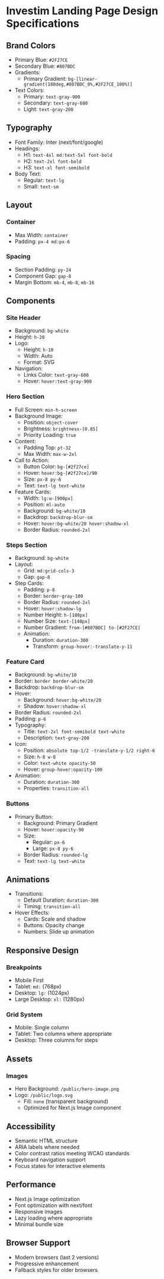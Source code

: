 # Investim Landing Page Design Specifications

## Brand Colors
- Primary Blue: `#2F27CE`
- Secondary Blue: `#807BDC`
- Gradients:
  - Primary Gradient: `bg-[linear-gradient(180deg,#807BDC_0%,#2F27CE_100%)]`
- Text Colors:
  - Primary: `text-gray-900`
  - Secondary: `text-gray-600`
  - Light: `text-gray-200`

## Typography
- Font Family: Inter (next/font/google)
- Headings:
  - H1: `text-4xl md:text-5xl font-bold`
  - H2: `text-2xl font-bold`
  - H3: `text-xl font-semibold`
- Body Text:
  - Regular: `text-lg`
  - Small: `text-sm`

## Layout
### Container
- Max Width: `container`
- Padding: `px-4 md:px-6`

### Spacing
- Section Padding: `py-24`
- Component Gap: `gap-8`
- Margin Bottom: `mb-4`, `mb-8`, `mb-16`

## Components

### Site Header
- Background: `bg-white`
- Height: `h-20`
- Logo:
  - Height: `h-10`
  - Width: Auto
  - Format: SVG
- Navigation:
  - Links Color: `text-gray-600`
  - Hover: `hover:text-gray-900`

### Hero Section
- Full Screen: `min-h-screen`
- Background Image:
  - Position: `object-cover`
  - Brightness: `brightness-[0.85]`
  - Priority Loading: `true`
- Content:
  - Padding Top: `pt-32`
  - Max Width: `max-w-2xl`
- Call to Action:
  - Button Color: `bg-[#2f27ce]`
  - Hover: `hover:bg-[#2f27ce]/90`
  - Size: `px-8 py-6`
  - Text: `text-lg text-white`
- Feature Cards:
  - Width: `lg:w-[900px]`
  - Position: `ml-auto`
  - Background: `bg-white/10`
  - Backdrop: `backdrop-blur-sm`
  - Hover: `hover:bg-white/20 hover:shadow-xl`
  - Border Radius: `rounded-2xl`

### Steps Section
- Background: `bg-white`
- Layout:
  - Grid: `md:grid-cols-3`
  - Gap: `gap-8`
- Step Cards:
  - Padding: `p-8`
  - Border: `border-gray-100`
  - Border Radius: `rounded-2xl`
  - Hover: `hover:shadow-lg`
  - Number Height: `h-[180px]`
  - Number Size: `text-[140px]`
  - Number Gradient: `from-[#807BDC] to-[#2F27CE]`
  - Animation:
    - Duration: `duration-300`
    - Transform: `group-hover:-translate-y-11`

### Feature Card
- Background: `bg-white/10`
- Border: `border border-white/20`
- Backdrop: `backdrop-blur-sm`
- Hover:
  - Background: `hover:bg-white/20`
  - Shadow: `hover:shadow-xl`
- Border Radius: `rounded-2xl`
- Padding: `p-6`
- Typography:
  - Title: `text-2xl font-semibold text-white`
  - Description: `text-gray-200`
- Icon:
  - Position: `absolute top-1/2 -translate-y-1/2 right-6`
  - Size: `h-8 w-8`
  - Color: `text-white opacity-50`
  - Hover: `group-hover:opacity-100`
- Animation:
  - Duration: `duration-300`
  - Properties: `transition-all`

### Buttons
- Primary Button:
  - Background: Primary Gradient
  - Hover: `hover:opacity-90`
  - Size: 
    - Regular: `px-6`
    - Large: `px-8 py-6`
  - Border Radius: `rounded-lg`
  - Text: `text-lg text-white`

## Animations
- Transitions:
  - Default Duration: `duration-300`
  - Timing: `transition-all`
- Hover Effects:
  - Cards: Scale and shadow
  - Buttons: Opacity change
  - Numbers: Slide up animation

## Responsive Design
### Breakpoints
- Mobile First
- Tablet: `md:` (768px)
- Desktop: `lg:` (1024px)
- Large Desktop: `xl:` (1280px)

### Grid System
- Mobile: Single column
- Tablet: Two columns where appropriate
- Desktop: Three columns for steps

## Assets
### Images
- Hero Background: `/public/hero-image.png`
- Logo: `/public/logo.svg`
  - Fill: `none` (transparent background)
  - Optimized for Next.js Image component

## Accessibility
- Semantic HTML structure
- ARIA labels where needed
- Color contrast ratios meeting WCAG standards
- Keyboard navigation support
- Focus states for interactive elements

## Performance
- Next.js Image optimization
- Font optimization with next/font
- Responsive images
- Lazy loading where appropriate
- Minimal bundle size

## Browser Support
- Modern browsers (last 2 versions)
- Progressive enhancement
- Fallback styles for older browsers